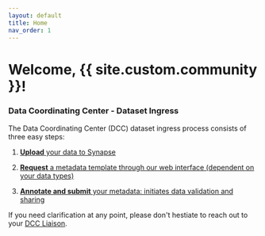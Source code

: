 ```yaml
---
layout: default
title: Home
nav_order: 1
---
```


# Welcome, {{ site.custom.community }}!

### Data Coordinating Center - Dataset Ingress

The Data Coordinating Center (DCC) dataset ingress process consists of three easy steps:

1. [**Upload** your data to Synapse](step-1)

2. [**Request** a metadata template through our web interface (dependent on your data types)](step-2)

3. [**Annotate and submit** your metadata: initiates data validation and sharing ](step-3)

If you need clarification at any point, please don't hestiate to reach out to your [DCC Liaison](dcc-liaison).
